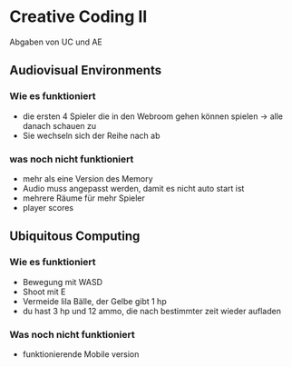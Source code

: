 # Creative Coding II

Abgaben von UC und AE

## Audiovisual Environments

### Wie es funktioniert
- die ersten 4 Spieler die in den Webroom gehen können spielen → alle danach schauen zu
- Sie wechseln sich der Reihe nach ab

### was noch nicht funktioniert
- mehr als eine Version des Memory
- Audio muss angepasst werden, damit es nicht auto start ist
- mehrere Räume für mehr Spieler
- player scores

## Ubiquitous Computing

### Wie es funktioniert
- Bewegung mit WASD
- Shoot mit E
- Vermeide lila Bälle, der Gelbe gibt 1 hp
- du hast 3 hp und 12 ammo, die nach bestimmter zeit wieder aufladen

### Was noch nicht funktioniert
- funktionierende Mobile version
